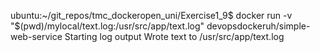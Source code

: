 ubuntu:~/git_repos/tmc_dockeropen_uni/Exercise1_9$ docker run -v "$(pwd)/mylocal/text.log:/usr/src/app/text.log" devopsdockeruh/simple-web-service
Starting log output
Wrote text to /usr/src/app/text.log

